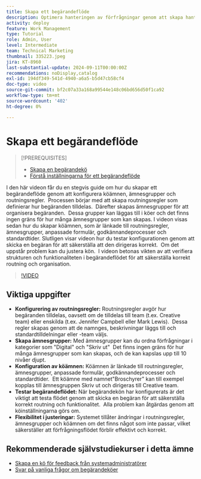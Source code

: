 ```yaml
---
title: Skapa ett begärandeflöde
description: Optimera hanteringen av förfrågningar genom att skapa hanteringsregler för effektiva tilldelningar, organisera förfrågningar med kapslade ämnesgrupper, länka köämnen till arbetsflöden, testa funktionen för begärandeflöde och göra flexibla justeringar för att säkerställa exakthet och effektivitet.
activity: deploy
feature: Work Management
type: Tutorial
role: Admin, User
level: Intermediate
team: Technical Marketing
thumbnail: 335223.jpeg
jira: KT-8960
last-substantial-update: 2024-09-11T00:00:00Z
recommendations: noDisplay,catalog
exl-id: 194df349-541d-4940-a6a5-b5d47cb58cf4
doc-type: video
source-git-commit: bf2c07a33a168a99544e148c06bd656d50f1ca92
workflow-type: tm+mt
source-wordcount: '402'
ht-degree: 0%

---
```


# Skapa ett begärandeflöde

>[!PREREQUISITES]
>
>* [Skapa en begärandekö](/help/manage-work/request-queues/create-a-request-queue.md)
>* [Förstå inställningarna för ett begärandeflöde](/help/manage-work/request-queues/understand-settings-for-a-flow-request.md)

I den här videon får du en stegvis guide om hur du skapar ett begärandeflöde genom att konfigurera köämnen, ämnesgrupper och routningsregler. &#x200B; Processen börjar med att skapa routningsregler som definierar hur begäranden tilldelas. &#x200B; Därefter skapas ämnesgrupper för att organisera begäranden. &#x200B; Dessa grupper kan läggas till i köer och det finns ingen gräns för hur många ämnesgrupper som kan skapas.
I videon visas sedan hur du skapar köämnen, som är länkade till routningsregler, ämnesgrupper, anpassade formulär, godkännandeprocesser och standardtider.
Slutligen visar videon hur du testar konfigurationen genom att skicka en begäran för att säkerställa att den dirigeras korrekt. &#x200B; Om det uppstår problem kan du justera kön. &#x200B; I videon betonas vikten av att verifiera strukturen och funktionaliteten i begärandeflödet för att säkerställa korrekt routning och organisation.

>[!VIDEO](https://video.tv.adobe.com/v/3433826/?quality=12&learn=on&captions=swe)

## Viktiga uppgifter

* **Konfigurering av routningsregler:** Routningsregler avgör hur begäranden tilldelas, oavsett om de tilldelas till team (t.ex. Creative team) eller enskilda (t.ex. Jennifer Campbell eller Mark Lewis). &#x200B; Dessa regler skapas genom att de namnges, beskrivningar läggs till och standardtilldelningar eller -team väljs.
* **Skapa ämnesgrupper:** Med ämnesgrupper kan du ordna förfrågningar i kategorier som &quot;Digital&quot; och &quot;Skriv ut&quot; &#x200B; Det finns ingen gräns för hur många ämnesgrupper som kan skapas, och de kan kapslas upp till 10 nivåer djupt.
* **Konfiguration av köämnen:** Köämnen är länkade till routningsregler, ämnesgrupper, anpassade formulär, godkännandeprocesser och standardtider. &#x200B; Ett köämne med namnet&quot;Broschyrer&quot; kan till exempel kopplas till ämnesgruppen Skriv ut och dirigeras till Creative team.
* **Testar begärandeflödet:** När begärandekön har konfigurerats är det viktigt att testa flödet genom att skicka en begäran för att säkerställa korrekt routning och funktionalitet. &#x200B; Alla problem kan åtgärdas genom att köinställningarna görs om. &#x200B;
* **Flexibilitet i justeringar:** Systemet tillåter ändringar i routningsregler, ämnesgrupper och köämnen om det finns något som inte passar, vilket säkerställer att förfrågningsflödet förblir effektivt och korrekt.


## Rekommenderade självstudiekurser i detta ämne

* [Skapa en kö för feedback från systemadministratörer](/help/manage-work/request-queues/create-a-system-admin-feedback-request-queue.md)
* [Svar på vanliga frågor om begärandeköer](/help/manage-work/request-queues/request-queue-faq.md)


